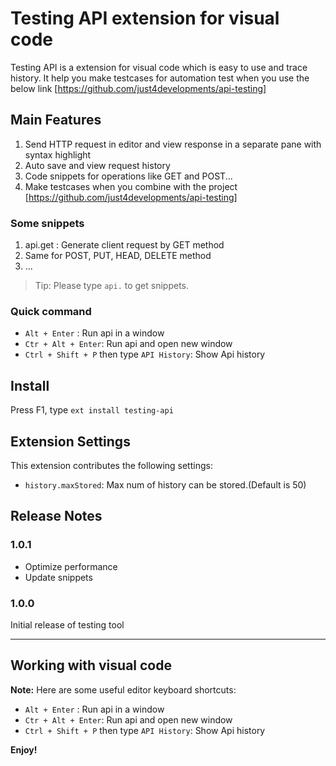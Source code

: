 # Testing API extension for visual code

Testing API is a extension for visual code which is easy to use and trace history. It help you make testcases for automation test when you use the below link [https://github.com/just4developments/api-testing]

## Main Features

1. Send HTTP request in editor and view response in a separate pane with syntax highlight
2. Auto save and view request history
3. Code snippets for operations like GET and POST...
3. Make testcases when you combine with the project  [https://github.com/just4developments/api-testing]

### Some snippets

1. api.get : Generate client request by GET method
2. Same for POST, PUT, HEAD, DELETE method
4. ...

> Tip: Please type `api.` to get snippets.

### Quick command

* `Alt + Enter` : Run api in a window
* `Ctr + Alt + Enter`: Run api and open new window
* `Ctrl + Shift + P` then type `API History`: Show Api history

## Install

Press F1, type `ext install testing-api`

## Extension Settings

This extension contributes the following settings:

* `history.maxStored`: Max num of history can be stored.(Default is 50)

## Release Notes

### 1.0.1

* Optimize performance
* Update snippets

### 1.0.0

Initial release of testing tool

-----------------------------------------------------------------------------------------------------------

## Working with visual code

**Note:** Here are some useful editor keyboard shortcuts:

* `Alt + Enter` : Run api in a window
* `Ctr + Alt + Enter`: Run api and open new window
* `Ctrl + Shift + P` then type `API History`: Show Api history

**Enjoy!**